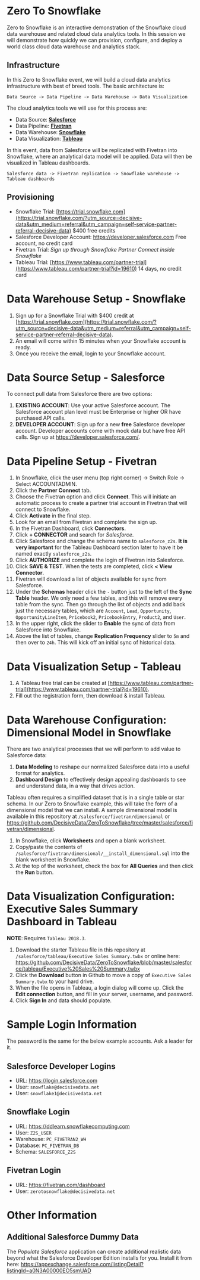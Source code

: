 # Zero To Snowflake

Zero to Snowflake is an interactive demonstration of the Snowflake cloud data warehouse and related cloud data analytics tools. In this session we will demonstrate how quickly we can provision, configure, and deploy a world class cloud data warehouse and analytics stack.

## Infrastructure

In this Zero to Snowflake event, we will build a cloud data analytics infrastructure with best of breed tools. The basic architecture is:

    Data Source -> Data Pipeline -> Data Warehouse -> Data Visualization

The cloud analytics tools we will use for this process are:

- Data Source: [**Salesforce**](https://www.salesforce.com)
- Data Pipeline: [**Fivetran**](https://www.fivetran.com)
- Data Warehouse: [**Snowflake**](https://trial.snowflake.com/?utm_source=decisive-data&utm_medium=referral&utm_campaign=self-service-partner-referral-decisive-data)
- Data Visualization: [**Tableau**](https://www.tableau.com/partner-trial?id=19610)

In this event, data from Salesforce will be replicated with Fivetran into Snowflake, where an analytical data model will be applied. Data will then be visualized in Tableau dashboards.

    Salesforce data -> Fivetran replication -> Snowflake warehouse -> Tableau dashboards

## Provisioning

- Snowflake Trial: [https://trial.snowflake.com](https://trial.snowflake.com/?utm_source=decisive-data&utm_medium=referral&utm_campaign=self-service-partner-referral-decisive-data) $400 free credits
- Salesforce Developer Account: https://developer.salesforce.com Free account, no credit card
- Fivetran Trial: *Sign up through Snowflake Partner Connect inside Snowflake*
- Tableau Trial: [https://www.tableau.com/partner-trial](https://www.tableau.com/partner-trial?id=19610) 14 days, no credit card

# Data Warehouse Setup - Snowflake

1. Sign up for a Snowflake Trial with $400 credit at [https://trial.snowflake.com](https://trial.snowflake.com/?utm_source=decisive-data&utm_medium=referral&utm_campaign=self-service-partner-referral-decisive-data).
2. An email will come within 15 minutes when your Snowflake account is ready.
3. Once you receive the email, login to your Snowflake account.

# Data Source Setup - Salesforce

To connect pull data from Salesforce there are two options:

1. **EXISTING ACCOUNT**: Use your active Salesforce account. The Salesforce account plan level must be Enterprise or higher OR have purchased API calls.
2. **DEVELOPER ACCOUNT**: Sign up for a new **free** Salesforce developer account. Developer accounts come with mock data but have free API calls. Sign up at https://developer.salesforce.com/.

# Data Pipeline Setup - Fivetran

1. In Snowflake, click the user menu (top right corner) → Switch Role → Select ACCOUNTADMIN.
2. Click the **Partner Connect** tab.
3. Choose the Fivetran option and click **Connect**. This will initiate an automatic process to create a partner trial account in Fivetran that will connect to Snowflake.
4. Click **Activate** in the final step.
5. Look for an email from Fivetran and complete the sign up.
6. In the Fivetran Dashboard, click **Connectors**.
7. Click **+ CONNECTOR** and search for *Salesforce*.
8. Click Salesforce and change the schema name to  `salesforce_z2s`. **It is very important** for the Tableau Dashboard section later to have it be named exactly `salesforce_z2s`.
9. Click **AUTHORIZE** and complete the login of Fivetran into Salesforce.
10. Click **SAVE & TEST**. When the tests are completed, click **< View Connector**.
11. Fivetran will download a list of objects available for sync from Salesforce.
12. Under the **Schemas** header click the `-` button just to the left of the **Sync Table** header. We only need a few tables, and this will remove every table from the sync. Then go through the list of objects and add back just the necessary tables, which are `Account`, `Lead`, `Opportunity`, `OpportunityLineItem`, `Pricebook2`, `PricebookEntry`, `Product2`, and `User`.
13. In the upper right, click the slider to **Enable** the sync of data from Salesforce into Snowflake.
14. Above the list of tables, change **Replication Frequency** slider to `5m` and then over to `24h`. This will kick off an initial sync of historical data.

# Data Visualization Setup - Tableau

1. A Tableau free trial can be created at [https://www.tableau.com/partner-trial](https://www.tableau.com/partner-trial?id=19610).
2. Fill out the registration form, then download & install Tableau.

# Data Warehouse Configuration: Dimensional Model in Snowflake

There are two analytical processes that we will perform to add value to Salesforce data:

1. **Data Modeling** to reshape our normalized Salesforce data into a useful format for analytics.
2. **Dashboard Design** to effectively design appealing dashboards to see and understand data, in a way that drives action.

Tableau often requires a simplified dataset that is in a single table or star schema. In our Zero to Snowflake example, this will take the form of a dimensional model that we can install. A sample dimensional model is available in this repository at `/salesforce/fivetran/dimensional` or https://github.com/DecisiveData/ZeroToSnowflake/tree/master/salesforce/fivetran/dimensional.

1. In Snowflake, click **Worksheets** and open a blank worksheet.
2. Copy/paste the contents of `/salesforce/fivetran/dimensional/__install_dimensional.sql` into the blank worksheet in Snowflake.
3. At the top of the worksheet, check the box for **All Queries** and then click the **Run** button.

# Data Visualization Configuration: Executive Sales Summary Dashboard in Tableau

**NOTE**: Requires `Tableau 2018.3`.

1. Download the starter Tableau file in this repository at `/salesforce/tableau/Executive Sales Summary.twbx` or online here: https://github.com/DecisiveData/ZeroToSnowflake/blob/master/salesforce/tableau/Executive%20Sales%20Summary.twbx
2. Click the **Download** button in Github to move a copy of `Executive Sales Summary.twbx` to your hard drive.
3. When the file opens in Tableau, a login dialog will come up. Click the **Edit connection** button, and fill in your server, username, and password.
4. Click **Sign In** and data should populate.

# Sample Login Information

The password is the same for the below example accounts. Ask a leader for it.

## Salesforce Developer Logins

- URL: https://login.salesforce.com
- User: `snowflake@decisivedata.net`
- User: `snowflake1@decisivedata.net`

## Snowflake Login

- URL: https://ddlearn.snowflakecomputing.com
- User: `Z2S_USER`
- Warehouse: `PC_FIVETRAN2_WH`
- Database: `PC_FIVETRAN_DB`
- Schema: `SALESFORCE_Z2S`

## Fivetran Login

- URL: https://fivetran.com/dashboard
- User: `zerotosnowflake@decisivedata.net`

# Other Information

## Additional Salesforce Dummy Data

The *Populate Salesforce* application can create additional realistic data beyond what the Salesforce Developer Edition installs for you. Install it from here: https://appexchange.salesforce.com/listingDetail?listingId=a0N3A00000EO5smUAD